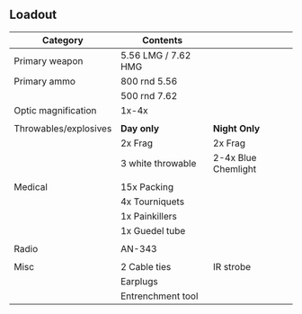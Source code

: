 ## Loadout

|Category             | Contents             |                     |
|---------------------|----------------------|---------------------|
| Primary weapon      | 5.56 LMG / 7.62 HMG  |                     |
| Primary ammo        | 800 rnd 5.56         |                     |
|                     | 500 rnd 7.62         |                     |
| Optic magnification | 1x-4x                |                     |
|                     |                      |                     |
|Throwables/explosives| **Day only**         | **Night Only**      |
|                     | 2x Frag              | 2x Frag             |
|                     | 3 white throwable    | 2-4x Blue Chemlight |
|                     |                      |                     |
| Medical             | 15x Packing          |                     |
|                     | 4x Tourniquets       |                     |
|                     | 1x Painkillers       |                     |
|                     | 1x Guedel tube       |                     |
|                     |                      |                     |
| Radio               | AN-343               |                     |
|                     |                      |                     |
| Misc                | 2 Cable ties         | IR strobe           |
|                     | Earplugs             |                     |
|                     | Entrenchment tool    |                     |
